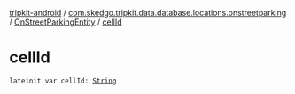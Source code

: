 [tripkit-android](../../index.md) / [com.skedgo.tripkit.data.database.locations.onstreetparking](../index.md) / [OnStreetParkingEntity](index.md) / [cellId](./cell-id.md)

# cellId

`lateinit var cellId: `[`String`](https://kotlinlang.org/api/latest/jvm/stdlib/kotlin/-string/index.html)